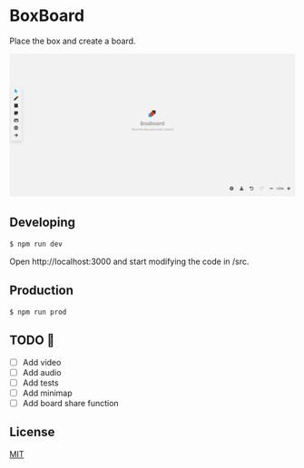 # BoxBoard

Place the box and create a board.

![image](./img/img.png)

## Developing

```sh
$ npm run dev
```

Open http://localhost:3000 and start modifying the code in /src.

## Production

```sh
$ npm run prod
```

## TODO :construction:

-   [ ] Add video
-   [ ] Add audio
-   [ ] Add tests
-   [ ] Add minimap
-   [ ] Add board share function

## License

[MIT](http://opensource.org/licenses/MIT)
